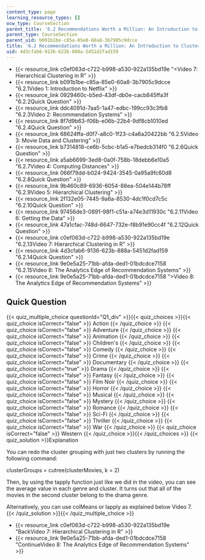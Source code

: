 ```yaml
---
content_type: page
learning_resource_types: []
ocw_type: CourseSection
parent_title: '6.2 Recommendations Worth a Million: An Introduction to Clustering '
parent_type: CourseSection
parent_uid: b091b1be-c85a-85e0-60a8-3b7905c9dcce
title: '6.2 Recommendations Worth a Million: An Introduction to Clustering '
uid: 4d3cfab6-9136-623b-888a-5451d2fad159
---
```


*   {{< resource_link c0ef063d-c722-b998-a530-922a135bd19e "\<Video 7: Hierarchical Clustering in R" >}}
*   {{< resource_link b091b1be-c85a-85e0-60a8-3b7905c9dcce "6.2.1Video 1: Introduction to Netflix" >}}
*   {{< resource_link 0929460c-b5ed-43df-db0e-cacb845ffa3f "6.2.2Quick Question" >}}
*   {{< resource_link ddc4091d-7aa5-1a47-edbc-199cc93c3fb8 "6.2.3Video 2: Recommendation Systems" >}}
*   {{< resource_link 8f7d9b63-f06b-e06b-22b4-9df8cb1010ed "6.2.4Quick Question" >}}
*   {{< resource_link 68624ffa-d0f7-a8c0-1f23-c4a6a20422bb "6.2.5Video 3: Movie Data and Clustering" >}}
*   {{< resource_link b7314818-ce6b-5cbc-b1a5-e7bedcb314f0 "6.2.6Quick Question" >}}
*   {{< resource_link a5ab6699-3ed8-0a0f-758b-18debb6e10a5 "6.2.7Video 4: Computing Distances" >}}
*   {{< resource_link 066f79dd-b024-9424-3545-0a95a9fc60d8 "6.2.8Quick Question" >}}
*   {{< resource_link 9b460c89-6936-6054-88ea-504e144b78ff "6.2.9Video 5: Hierarchical Clustering" >}}
*   {{< resource_link 2f132e05-7445-9a6a-8530-4dc1f0cd7c5c "6.2.10Quick Question" >}}
*   {{< resource_link 97456de3-0891-98f1-c51a-a74e3d11930c "6.2.11Video 6: Getting the Data" >}}
*   {{< resource_link 47a1cfac-748d-6647-732e-f8b91e90cc4f "6.2.12Quick Question" >}}
*   {{< resource_link c0ef063d-c722-b998-a530-922a135bd19e "6.2.13Video 7: Hierarchical Clustering in R" >}}
*   {{< resource_link 4d3cfab6-9136-623b-888a-5451d2fad159 "6.2.14Quick Question" >}}
*   {{< resource_link 9e0e5a25-71bb-afda-ded1-01bdcdce7158 "6.2.15Video 8: The Analytics Edge of Recommendation Systems" >}}
*   {{< resource_link 9e0e5a25-71bb-afda-ded1-01bdcdce7158 "\>Video 8: The Analytics Edge of Recommendation Systems" >}}

Quick Question
--------------

{{< quiz_multiple_choice questionId="Q1_div" >}}{{< quiz_choices >}}{{< quiz_choice isCorrect="false" >}}&nbsp;Action&nbsp;{{< /quiz_choice >}}
{{< quiz_choice isCorrect="false" >}}&nbsp;Adventure&nbsp;{{< /quiz_choice >}}
{{< quiz_choice isCorrect="false" >}}&nbsp;Animation&nbsp;{{< /quiz_choice >}}
{{< quiz_choice isCorrect="false" >}}&nbsp;Children's&nbsp;{{< /quiz_choice >}}
{{< quiz_choice isCorrect="false" >}}&nbsp;Comedy&nbsp;{{< /quiz_choice >}}
{{< quiz_choice isCorrect="false" >}}&nbsp;Crime&nbsp;{{< /quiz_choice >}}
{{< quiz_choice isCorrect="false" >}}&nbsp;Documentary&nbsp;{{< /quiz_choice >}}
{{< quiz_choice isCorrect="true" >}}&nbsp;Drama&nbsp;{{< /quiz_choice >}}
{{< quiz_choice isCorrect="false" >}}&nbsp;Fantasy&nbsp;{{< /quiz_choice >}}
{{< quiz_choice isCorrect="false" >}}&nbsp;Film Noir&nbsp;{{< /quiz_choice >}}
{{< quiz_choice isCorrect="false" >}}&nbsp;Horror&nbsp;{{< /quiz_choice >}}
{{< quiz_choice isCorrect="false" >}}&nbsp;Musical&nbsp;{{< /quiz_choice >}}
{{< quiz_choice isCorrect="false" >}}&nbsp;Mystery&nbsp;{{< /quiz_choice >}}
{{< quiz_choice isCorrect="false" >}}&nbsp;Romance&nbsp;{{< /quiz_choice >}}
{{< quiz_choice isCorrect="false" >}}&nbsp;Sci-Fi&nbsp;{{< /quiz_choice >}}
{{< quiz_choice isCorrect="false" >}}&nbsp;Thriller&nbsp;{{< /quiz_choice >}}
{{< quiz_choice isCorrect="false" >}}&nbsp;War&nbsp;{{< /quiz_choice >}}
{{< quiz_choice isCorrect="false" >}}&nbsp;Western&nbsp;{{< /quiz_choice >}}{{< /quiz_choices >}}
{{< quiz_solution >}}Explanation

You can redo the cluster grouping with just two clusters by running the following command:

clusterGroups = cutree(clusterMovies, k = 2)

Then, by using the tapply function just like we did in the video, you can see the average value in each genre and cluster. It turns out that all of the movies in the second cluster belong to the drama genre.

Alternatively, you can use colMeans or lapply as explained below Video 7.{{< /quiz_solution >}}{{< /quiz_multiple_choice >}}

*   {{< resource_link c0ef063d-c722-b998-a530-922a135bd19e "BackVideo 7: Hierarchical Clustering in R" >}}
*   {{< resource_link 9e0e5a25-71bb-afda-ded1-01bdcdce7158 "ContinueVideo 8: The Analytics Edge of Recommendation Systems" >}}